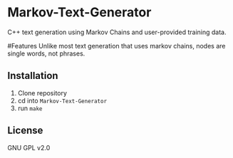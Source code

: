 # Markov-Text-Generator
C++ text generation using Markov Chains and user-provided training data.

#Features
Unlike most text generation that uses markov chains, nodes are single words, not phrases.

## Installation
1. Clone repository
2. cd into ```Markov-Text-Generator```
3. run ```make```

## License
GNU GPL v2.0

